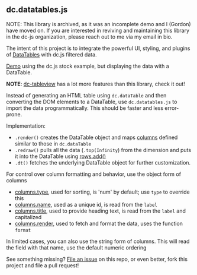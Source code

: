 ## dc.datatables.js

NOTE: This library is archived, as it was an incomplete demo and I (Gordon) have moved on. If you are interested in reviving and maintaining this library in the dc-js organization, please reach out to me via my email in bio.

The intent of this project is to integrate the powerful UI, styling, and plugins of
[DataTables](https://datatables.net/) with dc.js filtered data.

[Demo](https://dc-js.github.io/dc.datatables.js/) using the dc.js stock example, but displaying the
data with a DataTable.

**NOTE**: [dc-tableview](https://github.com/karenpommeroy/dc-tableview) has a lot more features than
this library, check it out!

Instead of generating an HTML table using `dc.dataTable` and then converting the DOM elements to a
DataTable, use `dc.datatables.js` to import the data programmatically. This should be faster and
less error-prone.

Implementation:

* `.render()` creates the DataTable object and maps
  [columns](https://dc-js.github.io/dc.js/docs/html/dc.dataTable.html#columns__anchor) defined
  similar to those in `dc.dataTable`
* `.redraw()` pulls all the data (`.top(Infinity`) from the dimension and puts it into the
  DataTable using [rows.add()](https://datatables.net/reference/api/rows.add())
* `.dt()` fetches the underlying DataTable object for further customization.

For control over column formatting and behavior, use the object form of columns

* [columns.type](https://datatables.net/reference/option/columns.type), used for sorting, is 'num'
  by default; use `type` to override this
* [columns.name](https://datatables.net/reference/option/columns.name), used as a unique id, is read
  from the `label`
* [columns.title](https://datatables.net/reference/option/columns.title), used to provide heading
  text, is read from the `label` and capitalized
* [columns.render](https://datatables.net/reference/option/columns.render), used to fetch and format
  the data, uses the function `format`

In limited cases, you can also use the string form of columns. This will read the field with that
name, use the default numeric ordering

See something missing? [File an issue](https://github.com/dc-js/dc.datatables.js/issues) on this
repo, or even better, fork this project and file a pull request!
